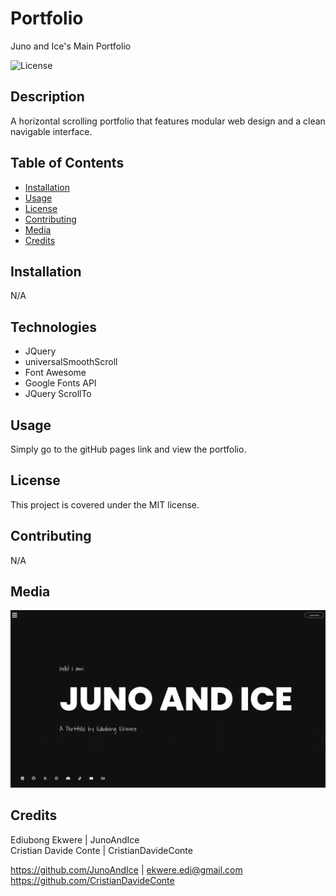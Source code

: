 # Portfolio

Juno and Ice's Main Portfolio

![License](https://img.shields.io/badge/License-MIT-blue.svg)
  
## Description
  
A horizontal scrolling portfolio that features modular web design and a clean navigable interface.
  
## Table of Contents
  
- [Installation](#installation)
- [Usage](#usage)
- [License](#license)
- [Contributing](#contributing)
- [Media](#media)
- [Credits](#credits)
  
## Installation
  
N/A

## Technologies
  
- JQuery
- universalSmoothScroll
- Font Awesome
- Google Fonts API
- JQuery ScrollTo

## Usage
  
Simply go to the gitHub pages link and view the portfolio.
  
## License
  
This project is covered under the MIT license.
  
## Contributing
  
N/A
  
## Media

![site landing page](./assets/images/Screens/landing.png)

## Credits

  Ediubong Ekwere | JunoAndIce\
  Cristian Davide Conte | CristianDavideConte

  <https://github.com/JunoAndIce> | [ekwere.edi@gmail.com](mailto:ekwere.edi@gmail.com)
  <https://github.com/CristianDavideConte>
